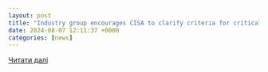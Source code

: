 ```yaml
---
layout: post
title: "Industry group encourages CISA to clarify criteria for critical manufacturing sector"
date: 2024-08-07 12:11:37 +0000
categories: [news]
---
```


[Читати далі](https://insidecybersecurity.com/daily-news/industry-group-encourages-cisa-clarify-criteria-critical-manufacturing-sector)
